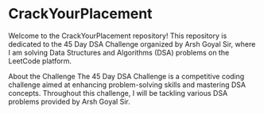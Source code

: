 # CrackYourPlacement
Welcome to the CrackYourPlacement repository! This repository is dedicated to the 45 Day DSA Challenge organized by Arsh Goyal Sir, where I am solving Data Structures and Algorithms (DSA) problems on the LeetCode platform.

About the Challenge
The 45 Day DSA Challenge is a competitive coding challenge aimed at enhancing problem-solving skills and mastering DSA concepts. Throughout this challenge, I will be tackling various DSA problems provided by Arsh Goyal Sir.
